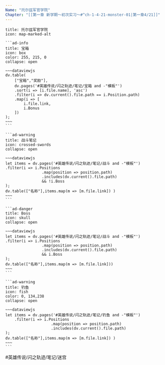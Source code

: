 ```yaml
---
Name: "托尔兹军官学院"
Chapter: "[[第一章 新学期～初次实习～#^ch-1-4-21-monster-01|第一章4/21]]"
---
```


````ad-quote
title: 托尔兹军官学院
icon: map-marked-alt

```ad-info
title: 宝箱
icon: box
color: 255, 215, 0
collapse: open

~~~dataviewjs
dv.table(
	["宝箱","奖励"],
	dv.pages('#英雄传说/闪之轨迹/笔记/宝箱 and -"模板"')
	.sort(i => [i.file.name], 'asc')
	.filter(i => dv.current().file.path == i.Position.path)
	.map(i => [
		i.file.link,
		i.Bonus
	])
);
~~~
```

```ad-warning
title: 战斗笔记
icon: crossed-swords
collapse: open

~~~dataviewjs
let items = dv.pages('#英雄传说/闪之轨迹/笔记/战斗 and -"模板"')
.filter(i => i.Positions
				.map(position => position.path)
				.includes(dv.current().file.path) 
				&& !i.Boss
);
dv.table(["名称"],items.map(m => [m.file.link]) )
~~~
```

```ad-danger
title: Boss
icon: skull
collapse: open

~~~dataviewjs
let items = dv.pages('#英雄传说/闪之轨迹/笔记/战斗 and -"模板"')
.filter(i => i.Positions
				.map(position => position.path)
				.includes(dv.current().file.path) 
				&& i.Boss
);
dv.table(["名称"],items.map(m => [m.file.link]))
~~~
```

```ad-warning
title: 钓鱼
icon: fish
color: 0, 134,238
collapse: open

~~~dataviewjs
let items = dv.pages('#英雄传说/闪之轨迹/笔记/钓鱼 and -"模板"')
	.filter(i => i.Positions
					.map(position => position.path)
					.includes(dv.current().file.path)
);
dv.table(["名称"],items.map(m => [m.file.link]) )
~~~
```
````

#英雄传说/闪之轨迹/笔记/迷宫 